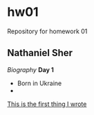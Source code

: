 # hw01
Repository for homework 01
## Nathaniel Sher
*Biography*
**Day 1**
* Born in Ukraine
* 
[This is the first thing I wrote](http://chicagopolicyreview.org/2018/12/21/can-china-tip-the-balance-the-security-dilemma-in-east-asia/)

